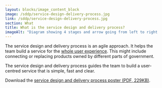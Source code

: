 ```yaml
---
layout: blocks/image_content_block
image: /sddp/service-design-delivery-process.jpg
link: /sddp/service-design-delivery-process.jpg
section: What
title: What is the service design and delivery process?
imageAlt: "Diagram showing 4 stages and arrow going from left to right: Discovery stage and image of computer and speech bubbles; Alpha stage and 2 people; Beta stage and 4 people; Live stage, a computer with a smiley face and 8 people."
---
```


The service design and delivery process is an agile approach. It helps the team build a service for the [whole user experience](/service-design-delivery-process/whole-user-experience/). This might include connecting or replacing products owned by different parts of government.

The service design and delivery process guides the team to build a user-centred service that is simple, fast and clear.

Download the [service design and delivery process poster (PDF, 229KB)](../assets/files/service-design-delivery-process/service-design-delivery-process-poster.pdf).
